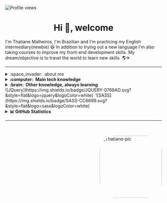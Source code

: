

<p align="left"> <img src="https://komarev.com/ghpvc/?username=thatianemalheiros&color=yellow" alt="Profile views" />

<h1 align="center">Hi 👋, welcome</h1>
<p>I'm Thatiane Malheiros, I'm Brazilian and I'm practicing my English intermediary(newbie) 😆 
   In addition to trying out a new language I'm also taking courses to improve my front-end development skills.
  My dream/objective is to travel the world to learn new skills. &#127758;&#9992; </p>
<hr>
<details>
  <summary>:space_invader: &nbsp;about me</summary>   
   
- 👨‍💻 I’m Junior Web Developer (front-end)
   
- 💬 Ask me about *JavaScript, HTML, CSS* 
   
- ✍🏼 I (not) regularly post articles on in pt-br [medium.com/@pierrando](https://medium.com/@pierrando)
   
- 💚 love: hardware, software, sci-fi , FPS,  lo-fi, dystopia, cat.

- 📫 How to reach me **thatianemalheiros@gmail.com**  
   
- 🗓 1 year and a half of experience html, css.
</details>   

<details>
  <summary><b>:computer: &nbsp;Main tech knowledge</b></summary>
  <br/>
   
  
![HTML5](https://img.shields.io/badge/HTML5-E34F26.svg?&style=flat&logo=html5&logoColor=white)&nbsp;
![CSS3](https://img.shields.io/badge/CSS3-%231572B6.svg?&style=flat&logo=css3&logoColor=white)&nbsp;
![JavaScript](https://img.shields.io/badge/JAVASCRIPT-323330.svg?&style=flat&logo=javascript&logoColor=%23F7DF1E)&nbsp;
![Git](https://img.shields.io/badge/GIT-%23F05033.svg?&style=flat&logo=git&logoColor=white)&nbsp;
![GitHub](https://img.shields.io/badge/GITHUB-%23121011.svg?&style=flat&logo=github&logoColor=white)&nbsp;
![VSCode](https://img.shields.io/badge/VSCODE-007ACC.svg?&style=flat&logo=visual-studio-code)&nbsp;   
</details>

<details>
  <summary><b>:brain: &nbsp;Other knowledge, always learning</b></summary>
  <br/>
</details>
![JQuery](https://img.shields.io/badge/JQUERY-0769AD.svg?&style=flat&logo=jquery&logoColor=white)&nbsp;
![SASS](https://img.shields.io/badge/SASS-CC6699.svg?&style=flat&logo=sass&logoColor=white)&nbsp;

<details>
  <summary><b>   &#128202; GitHub Statistics</b></summary>
 <br/>
 <p align="center">
 <img height="137px" src="https://github-readme-streak-stats.herokuapp.com/?user=thatianemalheiros&hide_border=true&theme=nightowl" />
    </p>
    <p align="center">
        <img height="137px" src="https://github-readme-stats.vercel.app/api?username=thatianemalheiros&hide_title=true&hide_border=true&show_icons=true&include_all_commits=true&count_private=true&line_height=21&theme=nightowl" /> <img height="137px" src="https://github-readme-stats.vercel.app/api/top-langs/?username=thatianemalheiros&hide=html&hide_title=true&hide_border=true&layout=compact&langs_count=8&theme=nightowl" />
    </p>
</details>

<hr>



<br><br>
 <img align="right" height="200em" alt="Thatiane-pic" style="border-radius:50px;" src="https://img.artpal.com/769202/25-21-1-26-14-11-55m.jpg">
</div>
<br><br>



<!---
thatianemalheiros/thatianemalheiros is a ✨ special ✨ repository because its `README.md` (this file) appears on your GitHub profile.
You can click the Preview link to take a look at your changes.
--->
